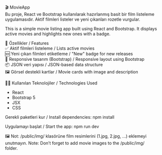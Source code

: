 🎬 MovieApp  
Bu proje, React ve Bootstrap kullanılarak hazırlanmış basit bir film listeleme uygulamasıdır. Aktif filmleri listeler ve yeni çıkanları rozetle vurgular.

This is a simple movie listing app built using React and Bootstrap. It displays active movies and highlights new ones with a badge.

🚀 Özellikler / Features  
✅ Aktif filmleri listeleme / Lists active movies  
🆕 Yeni çıkan filmleri etiketleme / "New" badge for new releases  
📱 Responsive tasarım (Bootstrap) / Responsive layout using Bootstrap  
📦 JSON veri yapısı / JSON-based data structure  
🖼️ Görsel destekli kartlar / Movie cards with image and description  

🧑‍💻 Kullanılan Teknolojiler / Technologies Used  
- React  
- Bootstrap 5  
- JSX  
- CSS  

Gerekli paketleri kur / Install dependencies:
npm install

Uygulamayı başlat / Start the app:
npm run dev

🖼️ Not: /public/img/ klasörüne film resimlerini (1.jpg, 2.jpg, ...) eklemeyi unutmayın.
Note: Don’t forget to add movie images to the /public/img/ folder.
